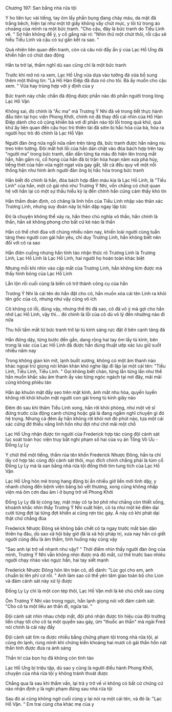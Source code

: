 




Chương 197: San bằng nhà rửa tội

Y ho liên tục vài tiếng, tay ôm lấy phần bụng đang chảy máu, da mặt đã trắng bệch, hiện tại như một tờ giấy không vấy chút mực, y lôi từ trong áo choàng của mình ra một bức tranh. "Cho cậu, đây là bức tranh do Tiểu Linh vẽ. " Sợ hắn không để ý, y cố gắng nài nỉ: "Nhìn thử một chút thôi, rồi cậu sẽ hiểu Tiểu Linh và cậu có sự gắn kết ra sao. "

Quả nhiên liên quan đến tranh, còn cả câu nói đầy ẩn ý của Lạc Hồ Ưng đã khiến hắn có chút dao động

Hắn ta trở lại, thầm nghĩ dù sao cũng chỉ là một bức tranh

Trước khi mở nó ra xem, Lạc Hồ Ưng vừa dựa vào tường đá vừa bổ sung thêm một thông tin: "Là Hồ Hàn Điệp đã đưa nó cho tôi. Bà ấy muốn cho cậu xem. " Vừa hay trùng hợp với ý định của y

Bức tranh này chắc chắn đả động được phần nào đó phần người trong lòng Lạc Hồ Vận

Không sai, đó chính là "Ác ma" mà Trương Ý Nhi đã vẽ trong tiết thực hành đầu tiên tại học viện Phong Khởi, chính nó đã thay đổi cái nhìn của Hồ Hàn Điệp dành cho cô cũng khiến bà vơi đi phần nào tội lỗi trong quá khứ, quá khứ ấy liên quan đến cậu học trò thiên tài đã sớm bị hắc hóa của bà, hóa ra người học trò đó chính là Lạc Hồ Vận

Người đàn ông nửa ngồi nửa nằm trên tảng đá, bức tranh được hắn nâng niu treo trên tường. Đôi mắt hơi lồi của hắn dán chặt vào đóa bách hợp trên tay "người ma" trong bức tranh, dần dần từng tia máu đỏ hiện lên trong mắt hắn, hắn gầm rú, cổ họng của hắn đã bị trận hỏa hoạn năm xưa phá hủy, tiếng thét của hắn vừa ngột ngạt vừa gay gắt, tất cả đều quy về một nỗi thống hận như hình ảnh người đàn ông bị hắc hóa trong bức tranh


Hắn biết đó chính là hắn, đóa bách hợp đẫm máu kia là Lạc Hồ Linh, là "Tiểu Linh" của hắn, một cô gái nhỏ như Trương Ý Nhi, vốn chẳng có chút quan hệ với hắn lại có một sự thấu hiểu kỳ lạ đến chính hắn cũng cảm thấy khó tin

Hắn thầm đoán định, có chăng là linh hồn của Tiểu Linh nhập vào thân xác Trương Linh, nhưng suy đoán này bị hắn dập ngay lập tức

Đó là chuyện không thể xảy ra, hắn theo chủ nghĩa vô thần, hắn chính là thần, hắn sẽ không phong cho bất cứ kẻ nào là thần

Hắn có thể chơi đùa với chúng nhiều năm nay, khiến loài người cùng tuẫn táng theo người con gái hắn yêu, chỉ duy Trương Linh, hắn không biết nên đối với cô ra sao

Hắn điên cuồng nhưng hắn tỉnh táo nhận thức rõ Trương Linh là Trương Linh, Lạc Hồ Linh là Lạc Hồ Linh, hai người họ hoàn toàn khác biệt

Nhưng mỗi khi nhìn vào cặp mắt của Trương Linh, hắn không kìm được mà thấy hình bóng của Lạc Hồ Linh

Lẫn lộn rồi cuối cùng là biến cô trở thành công cụ của hắn

Trương Ý Nhi là cái tên do hắn đặt cho cô, hắn muốn xóa cái tên Linh ra khỏi tên gốc của cô, nhưng như vậy cũng vô ích

Cô không có lỗi, đúng vậy, nhưng thế thì đã sao, cô đã vô ý mà gợi cho hắn nhớ Lạc Hồ Linh, vậy thì... đó chính là lỗi của cô dù vô lý đến nhường nào đi nữa

Thu hồi tầm mắt từ bức tranh trở lại tủ kính sáng rực đặt ở bên cạnh tảng đá

Hắn đứng dậy, từng bước đến gần, dang rộng hai tay ôm lấy tủ kính, bên trong là xác của Lạc Hồ Linh đã được hắn dùng thuật ướp xác lưu giữ suốt nhiều năm nay


Trong không gian kín mít, lạnh buốt xương, không có một âm thanh nào khác ngoại trừ giọng nói khàn khàn khó nghe lặp đi lặp lại một cái tên: "Tiểu Linh, Tiểu Linh, Tiểu Linh. " Gọi không biết chán, từng lần từng lần như thể hắn muốn khắc sâu âm thanh ấy vào từng ngóc ngách tại nơi đây, mãi mãi cũng không phiêu tán

Hắn áp khuôn mặt đầy sẹo trên mặt kính, ánh mắt nhu hòa, quyến luyến không rời khỏi khuôn mặt người con gái trong tủ kính giây nào

Đêm đó sau khi thăm Tiểu Linh xong, hắn rời khỏi phòng, như một vệ sĩ đứng trước cửa động canh chừng hoặc giả là đang ngẫm nghĩ chuyện gì đó hệ trọng. Nhưng cả đêm ấy hắn không rời khỏi nơi đó phút nào, tựa một cái xác cứng đờ thiếu vắng linh hồn như đợi như chờ mãi một chỗ

Lạc Hồ Ưng nhận được tin người của Frederick hợp tác cùng đội cảnh sát lục soát toàn học viện truy bắt nghi phạm số hai của vụ án Tống Vô Ưu - Đồng Ly Ly

Y chửi thề một tiếng, thầm rủa tên khốn Frederick Nhược Đông, hắn ta chỉ lấy cớ hợp tác cùng đội cảnh sát thôi, mục đích chính chẳng phải là túm cổ Đồng Ly Ly mà là san bằng nhà rửa tội đồng thời tìm tung tích của Lạc Hồ Vận

Lạc Hồ Ưng hôn mê trong hang động bí ẩn nhiều giờ liền mới tỉnh dậy, y nhanh chóng đến bệnh viện băng bó vết thương, xong cũng không nhập viện mà ôm cơn đau âm ỉ ở bụng trở về Phong Khởi

Đồng Ly Ly đã bị còng tay, mặt mày cô ta bơ phờ như chẳng còn thiết sống, khoảnh khắc nhìn thấy Trương Ý Nhi xuất hiện, cô ta như một kẻ điên dại cười từng đợt lại từng đợt khiến ai cũng rợn tóc gáy. Ả này có khi phát dại thật chứ chẳng đùa

Frederick Nhược Đông sẽ không bắn chết cô ta ngay trước mắt bàn dân thiên hạ đâu, dù sao xã hội bây giờ đã là xã hội pháp trị, xưa nay hắn có giết người cũng đều là âm thầm, tình huống này cũng vậy

"Sao anh lại trở về nhanh như vậy? " Thời điểm nhìn thấy người đàn ông của mình, Trương Ý Nhi vẫn không nhịn được mà đỏ mắt, cứ thế trước bao nhiêu người chạy nhào vào ngực hắn, hai tay siết mạnh

Frederick Nhược Đông hôn lên trán cô, dỗ dành: "Lúc gọi cho em, anh chuẩn bị lên phi cơ rồi. " Anh làm sao có thể yên tâm giao toàn bộ cho Lion và đám cảnh sát này xử lý được

Đồng Ly Ly chỉ là một con tép thôi, Lạc Hồ Vận mới là kẻ chủ chốt sau cùng


Ôm Trương Ý Nhi vào trong ngực, hắn lạnh giọng nói với đám cảnh sát: "Cho cô ta một liều an thần đi, ngứa tai. "

Đội cảnh sát nhìn nhau chớp mắt, đội phó nhận được tín hiệu của đội trưởng liền chạy tới cho cô ta một quyền sau gáy, ừm "thuốc an thần" mà ngài Fred nói chính là cái này đấy

Đội cảnh sát tìm ra được nhiều bằng chứng phạm tội trong nhà rửa tội, ai cũng ớn lạnh, rùng mình khi chứng kiến khoảng hai mươi cô gái thần hồn nát thần tính được đưa ra ánh sáng

Thần trí của bọn họ đã không còn tỉnh táo

Lạc Hồ Ưng bị triệu tập, dù sao y cũng là người điều hành Phong Khởi, chuyện của nhà rửa tội y không tránh thoát được

Chẳng qua là sau khi thẩm vấn, lại trả y trở về vì không có bất cứ chứng cứ nào nhận định y là nghi phạm đứng sau nhà rửa tội

Sau đó ai cũng không ngờ cuối cùng y lại nói ra một cái tên, và đó là: "Lạc Hồ Vận. " Em trai cùng cha khác mẹ của y




